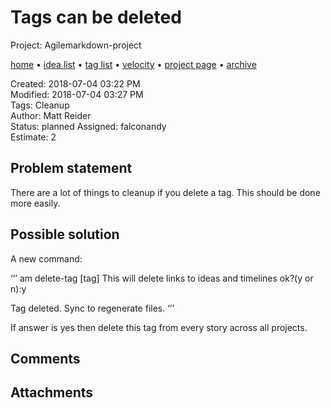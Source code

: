 # Tags can be deleted

Project: Agilemarkdown-project

[home](../index.md) • [idea list](../ideas.md) • [tag list](../tags.md) • [velocity](../velocity.md) • [project page](../agilemarkdown-project.md) • [archive](archive.md)

Created: 2018-07-04 03:22 PM  
Modified: 2018-07-04 03:27 PM  
Tags: Cleanup  
Author: Matt Reider  
Status: planned 
Assigned: falconandy  
Estimate: 2  

## Problem statement

There are a lot of things to cleanup if you delete a tag. This should be done more easily.

## Possible solution

A new command:

‘’’
am delete-tag [tag]
This will delete links to ideas and timelines ok?(y or n):y

Tag deleted. Sync to regenerate files.
‘’’

If answer is yes then delete this tag from every story across all projects.


## Comments

## Attachments

